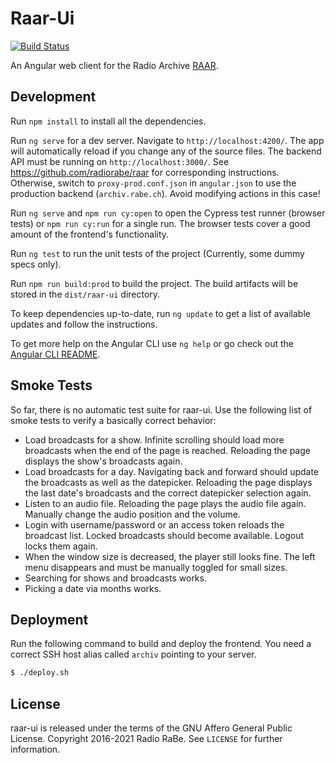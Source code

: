 # Raar-Ui

[![Build Status](https://github.com/radiorabe/raar-ui/actions/workflows/build.yml/badge.svg)](https://github.com/radiorabe/raar-ui/actions/workflows/build.yml)

An Angular web client for the Radio Archive [RAAR](https://github.com/radiorabe/raar).

## Development

Run `npm install` to install all the dependencies.

Run `ng serve` for a dev server. Navigate to `http://localhost:4200/`. The app will automatically reload if you change any of the source files. The backend API must be running on `http://localhost:3000/`. See https://github.com/radiorabe/raar for corresponding instructions. Otherwise, switch to `proxy-prod.conf.json` in `angular.json` to use the production backend (`archiv.rabe.ch`). Avoid modifying actions in this case!

Run `ng serve` and `npm run cy:open` to open the Cypress test runner (browser tests) or `npm run cy:run` for a single run. The browser tests cover a good amount of the frontend's functionality.

Run `ng test` to run the unit tests of the project (Currently, some dummy specs only).

Run `npm run build:prod` to build the project. The build artifacts will be stored in the `dist/raar-ui` directory.

To keep dependencies up-to-date, run `ng update` to get a list of available updates and follow the instructions.

To get more help on the Angular CLI use `ng help` or go check out the [Angular CLI README](https://github.com/angular/angular-cli/blob/master/README.md).

## Smoke Tests

So far, there is no automatic test suite for raar-ui. Use the following list
of smoke tests to verify a basically correct behavior:

- Load broadcasts for a show. Infinite scrolling should load more broadcasts
  when the end of the page is reached. Reloading the page displays the
  show's broadcasts again.
- Load broadcasts for a day. Navigating back and forward should update the
  broadcasts as well as the datepicker. Reloading the page displays the
  last date's broadcasts and the correct datepicker selection again.
- Listen to an audio file. Reloading the page plays the audio file again.
  Manually change the audio position and the volume.
- Login with username/password or an access token reloads the broadcast list.
  Locked broadcasts should become available. Logout locks them again.
- When the window size is decreased, the player still looks fine. The left
  menu disappears and must be manually toggled for small sizes.
- Searching for shows and broadcasts works.
- Picking a date via months works.

## Deployment

Run the following command to build and deploy the frontend. You need a correct
SSH host alias called `archiv` pointing to your server.

```bash
$ ./deploy.sh
```

## License

raar-ui is released under the terms of the GNU Affero General Public License.
Copyright 2016-2021 Radio RaBe.
See `LICENSE` for further information.
